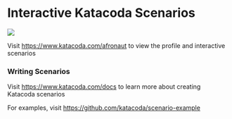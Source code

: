 # Interactive Katacoda Scenarios

[![](http://shields.katacoda.com/katacoda/afronaut/count.svg)](https://www.katacoda.com/afronaut "Get your profile on Katacoda.com")

Visit https://www.katacoda.com/afronaut to view the profile and interactive scenarios

### Writing Scenarios
Visit https://www.katacoda.com/docs to learn more about creating Katacoda scenarios

For examples, visit https://github.com/katacoda/scenario-example
